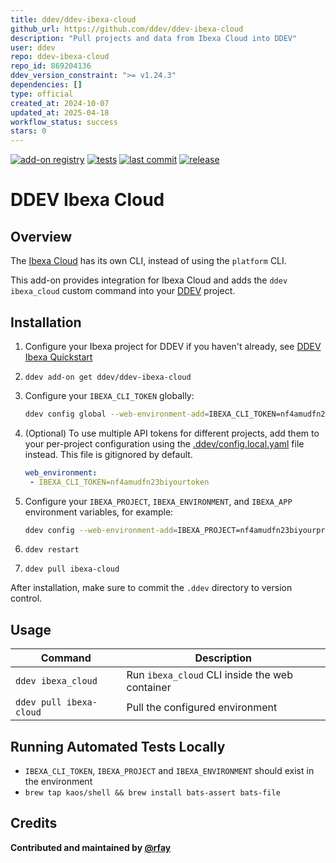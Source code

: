 ```yaml
---
title: ddev/ddev-ibexa-cloud
github_url: https://github.com/ddev/ddev-ibexa-cloud
description: "Pull projects and data from Ibexa Cloud into DDEV"
user: ddev
repo: ddev-ibexa-cloud
repo_id: 869204136
ddev_version_constraint: ">= v1.24.3"
dependencies: []
type: official
created_at: 2024-10-07
updated_at: 2025-04-18
workflow_status: success
stars: 0
---
```


[![add-on registry](https://img.shields.io/badge/DDEV-Add--on_Registry-blue)](https://addons.ddev.com)
[![tests](https://github.com/ddev/ddev-ibexa-cloud/actions/workflows/tests.yml/badge.svg?branch=main)](https://github.com/ddev/ddev-ibexa-cloud/actions/workflows/tests.yml?query=branch%3Amain)
[![last commit](https://img.shields.io/github/last-commit/ddev/ddev-ibexa-cloud)](https://github.com/ddev/ddev-ibexa-cloud/commits)
[![release](https://img.shields.io/github/v/release/ddev/ddev-ibexa-cloud)](https://github.com/ddev/ddev-ibexa-cloud/releases/latest)

# DDEV Ibexa Cloud

## Overview

The [Ibexa Cloud](https://www.ibexa.co/products/ibexa-cloud) has its own CLI, instead of using the `platform` CLI.

This add-on provides integration for Ibexa Cloud and adds the `ddev ibexa_cloud` custom command into your [DDEV](https://ddev.com/) project.

## Installation

1. Configure your Ibexa project for DDEV if you haven't already, see [DDEV Ibexa Quickstart](https://ddev.readthedocs.io/en/stable/users/quickstart/#ibexa-dxp)
2. `ddev add-on get ddev/ddev-ibexa-cloud`
3. Configure your `IBEXA_CLI_TOKEN` globally:

   ```bash
   ddev config global --web-environment-add=IBEXA_CLI_TOKEN=nf4amudfn23biyourtoken
   ```

4. (Optional) To use multiple API tokens for different projects, add them to your per-project configuration using the [.ddev/config.local.yaml](https://ddev.readthedocs.io/en/stable/users/configuration/config/#environmental-overrides) file instead. This file is gitignored by default.

   ```yaml
   web_environment:
    - IBEXA_CLI_TOKEN=nf4amudfn23biyourtoken
   ```

5. Configure your `IBEXA_PROJECT`, `IBEXA_ENVIRONMENT`, and `IBEXA_APP` environment variables, for example:

   ```bash
   ddev config --web-environment-add=IBEXA_PROJECT=nf4amudfn23biyourproject,IBEXA_ENVIRONMENT=main,IBEXA_APP=app
   ```

6. `ddev restart`
7. `ddev pull ibexa-cloud`

After installation, make sure to commit the `.ddev` directory to version control.

## Usage

| Command | Description |
| ------- | ----------- |
| `ddev ibexa_cloud` | Run `ibexa_cloud` CLI inside the web container |
| `ddev pull ibexa-cloud` | Pull the configured environment |

## Running Automated Tests Locally

* `IBEXA_CLI_TOKEN`, `IBEXA_PROJECT` and `IBEXA_ENVIRONMENT` should exist in the environment
* `brew tap kaos/shell && brew install bats-assert bats-file`

## Credits

**Contributed and maintained by [@rfay](https://github.com/rfay)**

